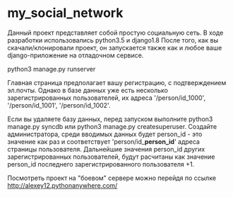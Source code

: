 # my_social_network
Данный проект представляет собой простую социальную сеть.
В ходе разработки использовались python3.5 и django1.8
После того, как вы скачали/клонировали проект, он запускается также как и любое ваше django-приложение на отладочном сервисе.

python3 manage.py runserver

Главная страница предполагает вашу регистрацию, с подтверждением эл.почты. Однако в базе данных уже есть несколько 
зарегистрированных пользователей, их адреса '/person/id_1000', '/person/id_1001', '/person/id_1002'.

Если вы удаляете базу данных, перед запуском выполните python3 manage.py syncdb или python3 manage.py createsuperuser. Создайте 
администратора, среди вводимых данных будет person_id - это значение как раз и соответствует 'person/id_<b>person_id</b>' адреса 
страницы пользователя. Дальнейшие значения person_id других зарегистрированных пользователей, будут расчитаны как значение 
person_id последнего зарегистрированного пользователя +1.

Посмотреть проект на "боевом" сервере можно перейдя по ссылке http://alexey12.pythonanywhere.com/
